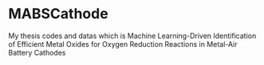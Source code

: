# MABSCathode
My thesis codes and datas which is Machine Learning-Driven Identification of Efficient Metal Oxides for Oxygen Reduction Reactions in Metal-Air Battery Cathodes
